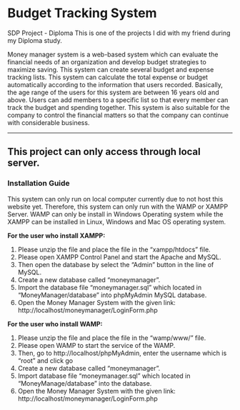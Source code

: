 # Budget Tracking System
SDP Project - Diploma
This is one of the projects I did with my friend during my Diploma study. 

Money manager system is a web-based system which can evaluate the financial needs of an organization and develop budget strategies to maximize saving. This system can create several budget and expense tracking lists. This system can calculate the total expense or budget automatically according to the information that users recorded. Basically, the age range of the users for this system are between 16 years old and above. Users can add members to a specific list so that every member can track the budget and spending together. This system is also suitable for the company to control the financial matters so that the company can continue with considerable business.

---

## This project can only access through local server. 
### **Installation Guide**
This system can only run on local computer currently due to not host this website yet. Therefore, this system can only run with the WAMP or XAMPP Server. WAMP can only be install in Windows Operating system while the XAMPP can be installed in Linux, Windows and Mac OS operating system. 

**For the user who install XAMPP:**
1.	Please unzip the file and place the file in the “xampp/htdocs” file.
2.	Please open XAMPP Control Panel and start the Apache and MySQL.
3.	Then open the database by select the “Admin” button in the line of MySQL.
4.	Create a new database called “moneymanager”.
5.	Import the database file “moneymanager.sql” which located in “MoneyManager/database” into phpMyAdmin MySQL database. 
6.	Open the Money Manager System with the given link: 
http://localhost/moneymanager/LoginForm.php

**For the user who install WAMP:**
1.	Please unzip the file and place the file in the “wamp/www/” file.
2.	Please open WAMP to start the service of the WAMP.
3.	Then, go to http://localhost/phpMyAdmin, enter the username which is “root” and click go
4.	Create a new database called “moneymanager”.
5.	Import database file “moneymanager.sql” which located in “MoneyManage/database” into the database.
6.	Open the Money Manager System with the given link:
http://localhost/moneymanager/LoginForm.php




